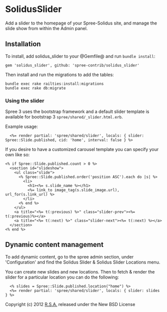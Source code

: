 # SolidusSlider

Add a slider to the homepage of your Spree-Solidus site, and manage the slide show from within the Admin panel.

## Installation

To install, add solidus_slider to your @Gemfile@ and run `bundle install`:

```
gem 'solidus_slider', github: 'spree-contrib/solidus_slider'
```

Then install and run the migrations to add the tables:
```
bundle exec rake railties:install:migrations
bundle exec rake db:migrate
```

### Using the slider

Spree 3 uses the bootstrap framework and a default slider template is available for bootstrap 3
`spree/shared/_slider.html.erb`.

Example usage:

```erb
  <%= render partial: 'spree/shared/slider', locals: { slider: Spree::Slide.published, cid: 'home', interval: false } %>
```

If you desire to have a customized carousel template you can specify your own like so:

```erb
<% if Spree::Slide.published.count > 0 %>
  <section id="slideshow">
    <ul class="slide">
      <% Spree::Slide.published.order('position ASC').each do |s| %>
        <li>
          <h1><%= s.slide_name %></h1>
          <%= link_to image_tag(s.slide_image.url), url_for(s.link_url) %>
        </li>
      <% end %>
    </ul>
    <a title="<%= t(:previous) %>" class="slider-prev"><%= t(:previous)%></a>
    <a title="<%= t(:next) %>" class="slider-next"><%= t(:next) %></a>
  </section>
<% end %>
```

## Dynamic content management

To add dynamic content, go to the spree admin section, under 'Configuration'
and find the Solidus Slider & Solidus Slider Locations menu.

You can create new slides and new locations. Then to fetch & render the slider for a particular location you can do the following:

```erb
  <% slides = Spree::Slide.published.location("home") %>
  <%= render partial: 'spree/shared/slider', locals: { slider: slides } %>
```

Copyright (c) 2012 [R.S.A.](http://www.rsaweb.com) released under the New BSD License
